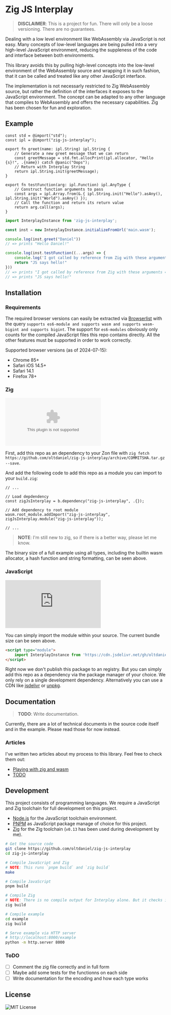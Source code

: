 # Zig JS Interplay

> **DISCLAIMER**: This is a project for fun. There will only be a loose versioning. There are no guarantees.

Dealing with a low level environment like WebAssembly via JavaScript is not easy. Many concepts of low-level languages are being pulled into a very high-level JavaScript environment, reducing the suppleness of the code and interface between both environments.

This library avoids this by pulling high-level concepts into the low-level environment of the WebAssembly source and wrapping it in such fashion, that it can be called and treated like any other JavaScript interface.

The implementation is not necessarly restricted to Zig WebAssembly source, but rather the definition of the interfaces it exposes to the JavaScript environment. The concept can be adapted to any other language that compiles to WebAssembly and offers the necessary capabilities. Zig has been chosen for fun and exploration.

## Example

```zig
const std = @import("std");
const ipl = @import("zig-js-interplay");

export fn greet(name: ipl.String) ipl.String {
    // Generate a new greet message that we can return
    const greetMessage = std.fmt.allocPrint(ipl.allocator, "Hello {s}!", .{name}) catch @panic("Oops");
    // Return with Interplay String
    return ipl.String.init(greetMessage);
}

export fn testFunction(arg: ipl.Function) ipl.AnyType {
    // Construct function arguments to pass
    const args = ipl.Array.from(&.{ ipl.String.init("Hello").asAny(), ipl.String.init("World").asAny() });
    // Call the function and return its return value
    return arg.call(args);
}
```

```js
import InterplayInstance from 'zig-js-interplay';

const inst = new InterplayInstance.initializeFromUrl('main.wasm');

console.log(inst.greet("Daniel"))
// => prints "Hello Daniel!"

console.log(inst.testFunction((...args) => {
    console.log('I got called by reference from Zig with these arguments =', args)
    return "JS says hello!"
}))
// => prints "I got called by reference from Zig with these arguments = ['Hello', 'World']"
// => prints "JS says hello!"
```

## Installation

### Requirements

The required browser versions can easily be extracted via [Browserlist](https://browsersl.ist/#q=supports+es6-module+and+supports+wasm+and+supports+wasm-bigint+and+supports+bigint) with the query `supports es6-module and supports wasm and supports wasm-bigint and supports bigint`. The support for `es6-modules` obviously only counts for the compiled JavaScript files this repo contains directly. All the other features must be supported in order to work correctly.

Supported browser versions (as of 2024-07-15):
- Chrome 85+
- Safari iOS 14.5+
- Safari 14.1
- Firefox 78+

### Zig

![GitHub file size in bytes](https://img.shields.io/github/size/oltdaniel/zig-js-interplay/example%2Fmain.wasm)

First, add this repo as an dependency to your Zon file with `zig fetch https://github.com/oltdaniel/zig-js-interplay/archive/COMMITSHA.tar.gz --save`.

And add the following code to add this repo as a module you can import to your `build.zig`:

```zig
// ...

// Load depdendency
const zigJsInterplay = b.dependency("zig-js-interplay", .{});

// Add dependency to root module
wasm.root_module.addImport("zig-js-interplay", zigJsInterplay.module("zig-js-interplay"));

// ...
```

> **NOTE**: I'm still new to zig, so if there is a better way, please let me know.

The binary size of a full example using all types, including the builtin wasm allocator, a hash function and string formatting, can be seen above.

### JavaScript

![GitHub file size in bytes](https://img.shields.io/github/size/oltdaniel/zig-js-interplay/dist%2Finterplay.min.js)

You can simply import the module within your source. The current bundle size can be seen above.

```html
<script type="module">
    import InterplayInstance from 'https://cdn.jsdelivr.net/gh/oltdaniel/zig-js-interplay/dist/interplay.min.js';
</script>
```

Right now we don't publish this package to an registry. But you can simply add this repo as a dependency via the package manager of your choice. We only rely on a single development dependency. Alternatively you can use a CDN like [jsdelivr](https://www.jsdelivr.com/) or [unpkg](https://unpkg.com/).

## Documentation

> **TODO**: Write documentation.

Currently, there are a lot of technical documents in the source code itself and in the example. Please read those for now instead.

### Articles

I've written two articles about my process to this library. Feel free to check them out:

- [Playing with zig and wasm](https://oltdaniel.eu/blog/2024/playing-with-zig-and-wasm.html)
- [TODO](#)

## Development

This project consists of programming languages. We require a JavaScript and Zig toolchain for full development on this project.

- [Node.js](https://nodejs.org) for the JavaScript toolchain environment.
- [PNPM](https://pnpm.io/) as JavaScript package manage of choice for this project.
- [Zig](https://ziglang.org/) for the Zig toolchain (`v0.13` has been used during development by me).

```bash
# Get the source code
git clone https://github.com/oltdaniel/zig-js-interplay
cd zig-js-interplay

# Compile JavaScript and Zig
# NOTE: This runs `pnpm build` and `zig build`
make

# Compile JavaScript
pnpm build

# Compile Zig
# NOTE: There is no compile output for Interplay alone. But it checks if everything is ok.
zig build

# Compile example
cd example
zig build

# Serve example via HTTP server
# http://localhost:8000/example
python -m http.server 8000
```

### ToDO

- [ ] Comment the zig file correctly and in full form
- [ ] Maybe add some tests for the functionns on each side
- [ ] Write documentation for the encoding and how each type works

## License

![MIT License](https://img.shields.io/github/license/oltdaniel/zig-js-interplay)
